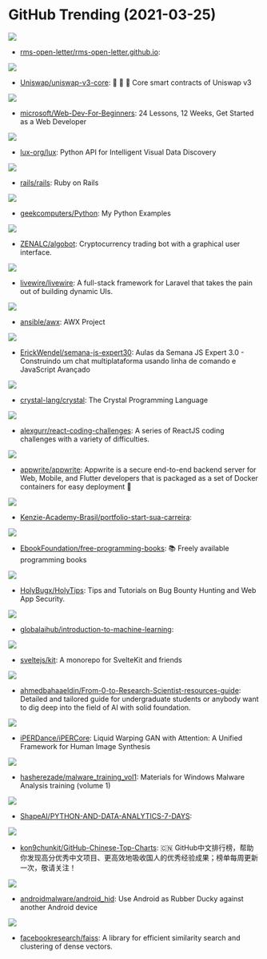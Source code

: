 # GitHub Trending (2021-03-25)

![](https://img.shields.io/badge/Shell-New%20198-green?style=flat-square&logo=appveyor)
- [rms-open-letter/rms-open-letter.github.io](https://github.com/rms-open-letter/rms-open-letter.github.io): 

![](https://img.shields.io/badge/TypeScript-New%2048-green?style=flat-square&logo=appveyor)
- [Uniswap/uniswap-v3-core](https://github.com/Uniswap/uniswap-v3-core): 🦄 🦄 🦄 Core smart contracts of Uniswap v3

![](https://img.shields.io/badge/JavaScript-New%20535-green?style=flat-square&logo=appveyor)
- [microsoft/Web-Dev-For-Beginners](https://github.com/microsoft/Web-Dev-For-Beginners): 24 Lessons, 12 Weeks, Get Started as a Web Developer

![](https://img.shields.io/badge/Python-New%20242-green?style=flat-square&logo=appveyor)
- [lux-org/lux](https://github.com/lux-org/lux): Python API for Intelligent Visual Data Discovery

![](https://img.shields.io/badge/Ruby-New%2037-green?style=flat-square&logo=appveyor)
- [rails/rails](https://github.com/rails/rails): Ruby on Rails

![](https://img.shields.io/badge/Python-New%20226-green?style=flat-square&logo=appveyor)
- [geekcomputers/Python](https://github.com/geekcomputers/Python): My Python Examples

![](https://img.shields.io/badge/Python-New%2094-green?style=flat-square&logo=appveyor)
- [ZENALC/algobot](https://github.com/ZENALC/algobot): Cryptocurrency trading bot with a graphical user interface.

![](https://img.shields.io/badge/Blade-New%2082-green?style=flat-square&logo=appveyor)
- [livewire/livewire](https://github.com/livewire/livewire): A full-stack framework for Laravel that takes the pain out of building dynamic UIs.

![](https://img.shields.io/badge/Python-New%207-green?style=flat-square&logo=appveyor)
- [ansible/awx](https://github.com/ansible/awx): AWX Project

![](https://img.shields.io/badge/JavaScript-New%20108-green?style=flat-square&logo=appveyor)
- [ErickWendel/semana-js-expert30](https://github.com/ErickWendel/semana-js-expert30): Aulas da Semana JS Expert 3.0 - Construindo um chat multiplataforma usando linha de comando e JavaScript Avançado

![](https://img.shields.io/badge/Crystal-New%20112-green?style=flat-square&logo=appveyor)
- [crystal-lang/crystal](https://github.com/crystal-lang/crystal): The Crystal Programming Language

![](https://img.shields.io/badge/SCSS-New%20148-green?style=flat-square&logo=appveyor)
- [alexgurr/react-coding-challenges](https://github.com/alexgurr/react-coding-challenges): A series of ReactJS coding challenges with a variety of difficulties.

![](https://img.shields.io/badge/JavaScript-New%20375-green?style=flat-square&logo=appveyor)
- [appwrite/appwrite](https://github.com/appwrite/appwrite): Appwrite is a secure end-to-end backend server for Web, Mobile, and Flutter developers that is packaged as a set of Docker containers for easy deployment 🚀

![](https://img.shields.io/badge/HTML-New%2020-green?style=flat-square&logo=appveyor)
- [Kenzie-Academy-Brasil/portfolio-start-sua-carreira](https://github.com/Kenzie-Academy-Brasil/portfolio-start-sua-carreira): 

![](https://img.shields.io/badge/none-New%20238-green?style=flat-square&logo=appveyor)
- [EbookFoundation/free-programming-books](https://github.com/EbookFoundation/free-programming-books): 📚 Freely available programming books

![](https://img.shields.io/badge/none-New%20117-green?style=flat-square&logo=appveyor)
- [HolyBugx/HolyTips](https://github.com/HolyBugx/HolyTips): Tips and Tutorials on Bug Bounty Hunting and Web App Security.

![](https://img.shields.io/badge/Jupyter%20Notebook-New%2068-green?style=flat-square&logo=appveyor)
- [globalaihub/introduction-to-machine-learning](https://github.com/globalaihub/introduction-to-machine-learning): 

![](https://img.shields.io/badge/JavaScript-New%20103-green?style=flat-square&logo=appveyor)
- [sveltejs/kit](https://github.com/sveltejs/kit): A monorepo for SvelteKit and friends

![](https://img.shields.io/badge/none-New%20194-green?style=flat-square&logo=appveyor)
- [ahmedbahaaeldin/From-0-to-Research-Scientist-resources-guide](https://github.com/ahmedbahaaeldin/From-0-to-Research-Scientist-resources-guide): Detailed and tailored guide for undergraduate students or anybody want to dig deep into the field of AI with solid foundation.

![](https://img.shields.io/badge/Python-New%20115-green?style=flat-square&logo=appveyor)
- [iPERDance/iPERCore](https://github.com/iPERDance/iPERCore): Liquid Warping GAN with Attention: A Unified Framework for Human Image Synthesis

![](https://img.shields.io/badge/Assembly-New%20235-green?style=flat-square&logo=appveyor)
- [hasherezade/malware_training_vol1](https://github.com/hasherezade/malware_training_vol1): Materials for Windows Malware Analysis training (volume 1)

![](https://img.shields.io/badge/Jupyter%20Notebook-New%20107-green?style=flat-square&logo=appveyor)
- [ShapeAI/PYTHON-AND-DATA-ANALYTICS-7-DAYS](https://github.com/ShapeAI/PYTHON-AND-DATA-ANALYTICS-7-DAYS): 

![](https://img.shields.io/badge/Java-New%20224-green?style=flat-square&logo=appveyor)
- [kon9chunkit/GitHub-Chinese-Top-Charts](https://github.com/kon9chunkit/GitHub-Chinese-Top-Charts): 🇨🇳 GitHub中文排行榜，帮助你发现高分优秀中文项目、更高效地吸收国人的优秀经验成果；榜单每周更新一次，敬请关注！

![](https://img.shields.io/badge/Shell-New%2026-green?style=flat-square&logo=appveyor)
- [androidmalware/android_hid](https://github.com/androidmalware/android_hid): Use Android as Rubber Ducky against another Android device

![](https://img.shields.io/badge/C%2B%2B-New%2022-green?style=flat-square&logo=appveyor)
- [facebookresearch/faiss](https://github.com/facebookresearch/faiss): A library for efficient similarity search and clustering of dense vectors.

